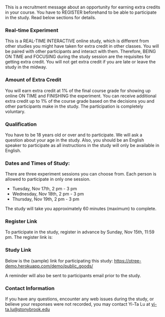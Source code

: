 This is a recruitment message about an opportunity for earning extra credits in your course. You have to REGISTER beforehand to be able to participate in the study. Read below sections for details.

### Real-time Experiment
This is a REAL-TIME INTERACTIVE online study, which is different from other studies you might have taken for extra credit in other classes. You will be paired with other participants and interact with them. Therefore, BEING ON TIME and FOCUSING during the study session are the requisites for getting extra credit. You will not get extra credit if you are late or leave the study in the midway. 

### Amount of Extra Credit
You will earn extra credit at 1% of the final course grade for showing up online ON TIME and FINISHING the experiment. You can receive additional extra credit up to 1% of the course grade based on the decisions you and other participants make in the study. The participation is completely voluntary.

### Qualification
You have to be 18 years old or over and to participate. We will ask a question about your age in the study. Also, you should be an English speaker to participate as all instructions in the study will only be available in English.

### Dates and Times of Study:
There are three experiment sessions you can choose from. Each person is allowed to participate in only one session.

- Tuesday, Nov 17th, 2 pm - 3 pm
- Wednesday, Nov 18th, 2 pm - 3 pm
- Thursday, Nov 19th, 2 pm - 3 pm

The study will take you approximately 60 minutes (maximum) to complete.

### Register Link
To participate in the study, register in advance by Sunday, Nov 15th, 11:59 pm. The register link is:

### Study Link
Below is the (sample) link for participating this study: <https://otree-demo.herokuapp.com/demo/public_goods/>

A reminder will also be sent to participants email prior to the study.

### Contact Information
If you have any questions, encounter any web issues during the study, or believe your responses were not recorded, you may contact Yi-Ta Lu at <yi-ta.lu@stonybrook.edu>
